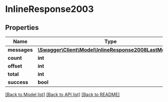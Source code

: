 # InlineResponse2003

## Properties
Name | Type | Description | Notes
------------ | ------------- | ------------- | -------------
**messages** | [**\Swagger\Client\Model\InlineResponse2008LastMessage[]**](InlineResponse2008LastMessage.md) |  | [optional] 
**count** | **int** |  | [optional] 
**offset** | **int** |  | [optional] 
**total** | **int** |  | [optional] 
**success** | **bool** |  | [optional] 

[[Back to Model list]](../../README.md#documentation-for-models) [[Back to API list]](../../README.md#documentation-for-api-endpoints) [[Back to README]](../../README.md)

